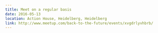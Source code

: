 ```yaml
---
title: Meet on a regular basis
date: 2016-05-13
location: Action House, Heidelberg, Heidelberg
link: http://www.meetup.com/back-to-the-future/events/xvgdrlyvhbrb/
---
```

